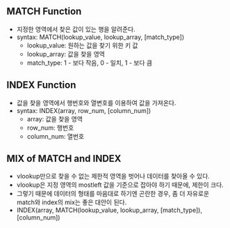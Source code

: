 ## MATCH Function
* 지정한 영역에서 찾은 값이 있는 행을 알려준다.
* syntax: MATCH(lookup_value, lookup_array, [match_type])
    - lookup_value: 원하는 값을 찾기 위한 키 값
    - lookup_array: 값을 찾을 영역
    - match_type: 1 - 보다 작음, 0 - 일치, 1 - 보다 큼

## INDEX Function
* 값을 찾을 영역에서 행번호와 열변호를 이용하여 값을 가져온다.
* syntax: INDEX(array, row_num, [column_num])
    - array: 값을 찾을 영역
    - row_num: 행번호
    - column_num: 열번호

## MIX of MATCH and INDEX
* vlookup만으로 찾을 수 없는 제한적 영역을 벗어나 데이터를 찾아올 수 있다.
* vlookup은 지정 영역의 mostleft 값을 기준으로 잡아야 하기 때문에, 제한이 크다. 
* 그렇기 때문에 데이터의 형태를 마음대로 하기엔 곤란한 경우, 좀 더 자유로운 match와 index의 mix는 좋은 대안이 된다.
* INDEX(array, MATCH(lookup_value, lookup_array, [match_type]), [column_num])



